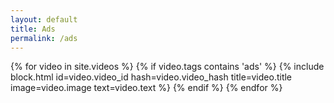 ```yaml
---
layout: default
title: Ads
permalink: /ads
---
```


<div class="gallery">
    {% for video in site.videos %}
        {% if video.tags contains 'ads' %}
            {% include block.html id=video.video_id hash=video.video_hash title=video.title image=video.image text=video.text %}
        {% endif %}
    {% endfor %}
</div>